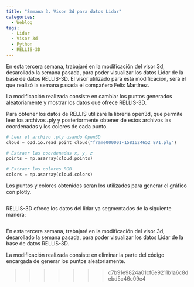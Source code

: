 ```yaml
---
title: "Semana 3. Visor 3d para datos Lidar"
categories:
  - Weblog
tags:
  - Lidar
  - Visor 3d
  - Python
  - RELLIS-3D
---
```


En esta tercera semana, trabajaré en la modificación del visor 3d, desarollado la semana pasada, para poder visualizar los datos Lidar de la base de datos RELLIS-3D. El visor utilizado para esta modificación, será el que realizó la semana pasada el compañero Felix Martínez.

La modificación realizada consiste en cambiar los puntos generados aleatoriamente y mostrar los datos que ofrece RELLIS-3D.

Para obtener los datos de RELLIS utilizaré la libreria open3d, que permite leer los archivos .ply y posteriormente obtener de estos archivos las coordenadas y los colores de cada punto.

```python
# Leer el archivo .ply usando Open3D
cloud = o3d.io.read_point_cloud("frame000001-1581624652_871.ply")

# Extraer las coordenadas x, y, z
points = np.asarray(cloud.points)

# Extraer los colores RGB
colors = np.asarray(cloud.colors)
```

Los puntos y colores obtenidos seran los utilizados para generar el gráfico con plotly.

<figure class="align-center" style="max-width: 100%">
  <img src="{{ site.url }}{{ site.baseurl }}/assets/images/3dLidarSem3.png" alt="">
</figure>

RELLIS-3D ofrece los datos del lidar ya segmentados de la siguiente manera:

<figure class="align-center" style="max-width: 100%">
  <img src="{{ site.url }}{{ site.baseurl }}/assets/images/rellisSeg.png" alt="">
</figure>

En esta tercera semana, trabajaré en la modificación del visor 3d, desarollado la semana pasada, para poder visualizar los datos Lidar de la base de datos RELLIS-3D. 

La modificación realizada consiste en eliminar la parte del código encargada de generar los puntos aleatoriamente.

 



>>>>>>> c7b91e9824a01cf6e9211b1a6c8debd5c46c09e4

